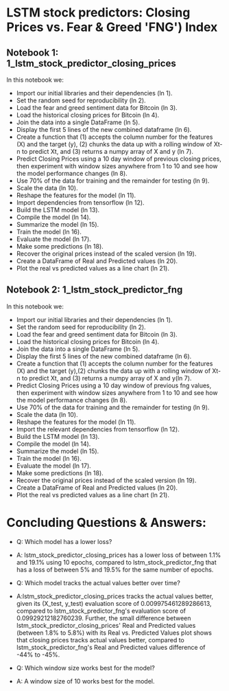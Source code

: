 # LSTM stock predictors: Closing Prices vs. Fear & Greed 'FNG') Index

## Notebook 1: 1_lstm_stock_predictor_closing_prices
In this notebook we:  
* Import our initial libraries and their dependencies (ln 1).
* Set the random seed for reproducibility (ln 2).
* Load the fear and greed sentiment data for Bitcoin (ln 3).
* Load the historical closing prices for Bitcoin (ln 4). 
* Join the data into a single DataFrame (ln 5). 
* Display the first 5 lines of the new combined dataframe (ln 6). 
* Create a function that (1) accepts the column number for the features (X) and the target (y), (2) chunks the data up with a rolling window of Xt-n to predict Xt, and (3) returns a numpy array of X and y (ln 7). 
* Predict Closing Prices using a 10 day window of previous closing prices, then experiment with window sizes anywhere from 1 to 10 and see how the model performance changes (ln 8). 
* Use 70% of the data for training and the remainder for testing (ln 9). 
* Scale the data (ln 10). 
* Reshape the features for the model (ln 11). 
* Import dependencies from tensorflow (ln 12). 
* Build the LSTM model (ln 13). 
* Compile the model (ln 14). 
* Summarize the model (ln 15). 
* Train the model (ln 16). 
* Evaluate the model (ln 17). 
* Make some predictions (ln 18). 
* Recover the original prices instead of the scaled version (ln 19). 
* Create a DataFrame of Real and Predicted values (ln 20). 
* Plot the real vs predicted values as a line chart (ln 21). 

## Notebook 2: 1_lstm_stock_predictor_fng 
In this notebook we:  
* Import our initial libraries and their dependencies (ln 1).
* Set the random seed for reproducibility (ln 2). 
* Load the fear and greed sentiment data for Bitcoin (ln 3). 
* Load the historical closing prices for Bitcoin (ln 4). 
* Join the data into a single DataFrame (ln 5). 
* Display the first 5 lines of the new combined dataframe (ln 6). 
* Create a function that (1) accepts the column number for the features (X) and the target (y),(2) chunks the data up with a rolling window of Xt-n to predict Xt, and (3) returns a numpy array of X and y(ln 7). 
* Predict Closing Prices using a 10 day window of previous fng values, then experiment with window sizes anywhere from 1 to 10 and see how the model performance changes (ln 8). 
* Use 70% of the data for training and the remainder for testing (ln 9). 
* Scale the data (ln 10). 
* Reshape the features for the model (ln 11). 
* Import the relevant dependencies from tensorflow (ln 12). 
* Build the LSTM model (ln 13). 
* Compile the model (ln 14). 
* Summarize the model (ln 15). 
* Train the model (ln 16). 
* Evaluate the model (ln 17). 
* Make some predictions (ln 18). 
* Recover the original prices instead of the scaled version (ln 19). 
* Create a DataFrame of Real and Predicted values (ln 20). 
* Plot the real vs predicted values as a line chart (ln 21). 


# Concluding Questions & Answers: 
* Q: Which model has a lower loss?
* A: lstm_stock_predictor_closing_prices has a lower loss of between 1.1% and 19.1% using 10 epochs, compared to lstm_stock_predictor_fng that has a loss of between 5% and 19.5% for the same number of epochs.  

* Q: Which model tracks the actual values better over time?
* A:lstm_stock_predictor_closing_prices tracks the actual values better, given its (X_test,  y_test) evaluation score of 0.009975461289286613, compared to lstm_stock_predictor_fng's evaluation score of 0.09929212182760239. Further,  the small difference between lstm_stock_predictor_closing_prices' Real and Predicted values (between 1.8% to 5.8%) with its Real vs. Predicted Values plot shows that closing prices tracks actual values better, compared to lstm_stock_predictor_fng's Real and Predicted values difference of -44% to -45%. 

* Q: Which window size works best for the model?
* A: A window size of 10 works best for the model. 

